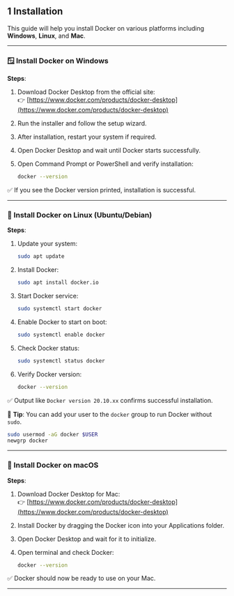 ## 1 Installation

This guide will help you install Docker on various platforms including **Windows**, **Linux**, and **Mac**.

---

### 🪟 Install Docker on Windows

**Steps**:

1. Download Docker Desktop from the official site:  
   👉 [https://www.docker.com/products/docker-desktop](https://www.docker.com/products/docker-desktop)

2. Run the installer and follow the setup wizard.

3. After installation, restart your system if required.

4. Open Docker Desktop and wait until Docker starts successfully.

5. Open Command Prompt or PowerShell and verify installation:
   ```bash
   docker --version
   ```

✅ If you see the Docker version printed, installation is successful.

---

### 🐧 Install Docker on Linux (Ubuntu/Debian)

**Steps**:

1. Update your system:
   ```bash
   sudo apt update
   ```

2. Install Docker:
   ```bash
   sudo apt install docker.io
   ```

3. Start Docker service:
   ```bash
   sudo systemctl start docker
   ```

4. Enable Docker to start on boot:
   ```bash
   sudo systemctl enable docker
   ```

5. Check Docker status:
   ```bash
   sudo systemctl status docker
   ```

6. Verify Docker version:
   ```bash
   docker --version
   ```

✅ Output like `Docker version 20.10.xx` confirms successful installation.

📌 **Tip**: You can add your user to the `docker` group to run Docker without `sudo`.

```bash
sudo usermod -aG docker $USER
newgrp docker
```

---

### 🍎 Install Docker on macOS

**Steps**:

1. Download Docker Desktop for Mac:  
   👉 [https://www.docker.com/products/docker-desktop](https://www.docker.com/products/docker-desktop)

2. Install Docker by dragging the Docker icon into your Applications folder.

3. Open Docker Desktop and wait for it to initialize.

4. Open terminal and check Docker:
   ```bash
   docker --version
   ```

✅ Docker should now be ready to use on your Mac.

---